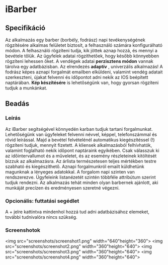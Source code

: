 # iBarber

## Specifikáció
Az alkalmazás egy barber (borbély, fodrász) napi tevékenységének rögzítésére alkalmas felületet biztosít, a felhasználó számára konfigurálható módon. A felhasználó rögzíteni tudja, kik jöttek aznap hozzá, és mennyi a bevétele tőlük. Az ügyfelek adatai rögzíthetőek, hogy később könnyebben rögzíteni lehessen őket. 
A vendégek adatai **perzisztens módon** vannak tárolva egy adatbázisban. Az elrendezés **adaptív** , univerzális alkalmazás! A fodrász képes aznapi forgalmát emailben elküldeni, valamint vendég adatait szerkeszteni, újakat felvenni és időpontot adni nekik az IOS beépített naptárában. **Kép készítésére** is lehetőségünk van, hogy gyorsan rögzíteni tudjuk a munkánkat. 

## Beadás

### Leírás
Az iBarber segítségével könnyedén karban tudjuk tartani forgalmunkat. Lehetőségünk van ügyfeleket felvenni névvel, képpel, telefonszámmal és rövid leírással. Majd a bevétel felvételénél automatikus kiegészítéssel (!) rögzíteni tudjuk, mennyit fizetett. A kliensek alkalmazásból felhívhatók, valamint foglalható nekik időpont naptáraink egyikében. Csak válasszuk ki az időintervallumot és a műveletet, és az esemény részleteinek kitöltését bízzuk az alkalmazásra. Az árlista természetesen teljes mértékben testre szabható és kiegészíthető. Aznapi forgalmunkról emailt küldhetünk magunknak a lényeges adatokkal. A forgalom napi szinten van rendszerezve. Ügyfeleink listanézetét szintén többféle attribútum szerint tudjuk rendezni. Az alkalmazás tehát minden olyan barbernek ajánlott, aki munkáját precízen és eredményesen szeretné végezni.

### Opcionális: futtatási segédlet
A + jelre kattintva mindenhol hozzá tud adni adatbázisához elemeket, további tudnivalóra nincs szükség.

### Screenshotok
<img src="screenshots/screenshot1.png" width="640"height="360">
<img src="screenshots/screenshot2.png" width="360"height="640">
<img src="screenshots/screenshot3.png" width="360"height="640">
<img src="screenshots/screenshot4.png" width="360"height="640">
